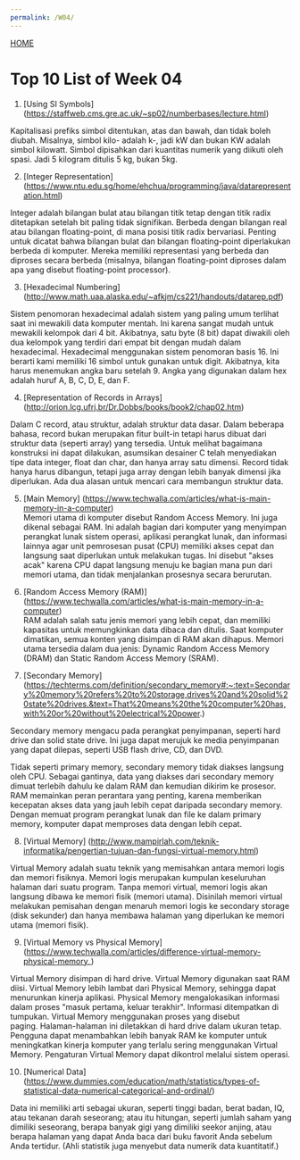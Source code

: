 ```yaml
---
permalink: /W04/
---
```


[HOME](../)

# Top 10 List of Week 04

1. [Using SI Symbols] (https://staffweb.cms.gre.ac.uk/~sp02/numberbases/lecture.html) <br>

Kapitalisasi prefiks simbol ditentukan, atas dan bawah, dan tidak boleh diubah. Misalnya, simbol kilo- adalah k-, jadi kW dan bukan KW adalah simbol kilowatt. Simbol dipisahkan dari kuantitas numerik yang diikuti oleh spasi. Jadi 5 kilogram ditulis 5 kg, bukan 5kg.


2. [Integer Representation] (https://www.ntu.edu.sg/home/ehchua/programming/java/datarepresentation.html) <br>

Integer adalah bilangan bulat atau bilangan titik tetap dengan titik radix ditetapkan setelah bit paling tidak signifikan. Berbeda dengan bilangan real atau bilangan floating-point, di mana posisi titik radix bervariasi. Penting untuk dicatat bahwa bilangan bulat dan bilangan floating-point diperlakukan berbeda di komputer. Mereka memiliki representasi yang berbeda dan diproses secara berbeda (misalnya, bilangan floating-point diproses dalam apa yang disebut floating-point processor).


3. [Hexadecimal Numbering] (http://www.math.uaa.alaska.edu/~afkjm/cs221/handouts/datarep.pdf) <br>

Sistem penomoran hexadecimal adalah sistem yang paling umum terlihat saat ini mewakili data komputer mentah. Ini karena sangat mudah untuk mewakili kelompok dari 4 bit. Akibatnya, satu byte (8 bit) dapat diwakili oleh dua kelompok yang terdiri dari empat bit dengan mudah dalam hexadecimal. Hexadecimal menggunakan sistem penomoran basis 16. Ini berarti kami memiliki 16 simbol untuk gunakan untuk digit. Akibatnya, kita harus menemukan angka baru setelah 9. Angka yang digunakan dalam hex adalah huruf A, B, C, D, E, dan F.


4. [Representation of Records in Arrays] (http://orion.lcg.ufrj.br/Dr.Dobbs/books/book2/chap02.htm) <br>

Dalam C record, atau struktur, adalah struktur data dasar. Dalam beberapa bahasa, record bukan merupakan fitur built-in tetapi harus dibuat dari struktur data (seperti array) yang tersedia. Untuk melihat bagaimana konstruksi ini dapat dilakukan, asumsikan desainer C telah menyediakan tipe data integer, float dan char, dan hanya array satu dimensi. Record tidak hanya harus dibangun, tetapi juga array dengan lebih banyak dimensi jika diperlukan. Ada dua alasan untuk mencari cara membangun struktur data.


5. [Main Memory] (https://www.techwalla.com/articles/what-is-main-memory-in-a-computer) <br>
Memori utama di komputer disebut Random Access Memory. Ini juga dikenal sebagai RAM. Ini adalah bagian dari komputer yang menyimpan perangkat lunak sistem operasi, aplikasi perangkat lunak, dan informasi lainnya agar unit pemrosesan pusat (CPU) memiliki akses cepat dan langsung saat diperlukan untuk melakukan tugas. Ini disebut "akses acak" karena CPU dapat langsung menuju ke bagian mana pun dari memori utama, dan tidak menjalankan prosesnya secara berurutan.


6. [Random Access Memory (RAM)] (https://www.techwalla.com/articles/what-is-main-memory-in-a-computer) <br>
RAM adalah salah satu jenis memori yang lebih cepat, dan memiliki kapasitas untuk memungkinkan data dibaca dan ditulis. Saat komputer dimatikan, semua konten yang disimpan di RAM akan dihapus. Memori utama tersedia dalam dua jenis: Dynamic Random Access Memory (DRAM) dan Static Random Access Memory (SRAM).


7. [Secondary Memory] (https://techterms.com/definition/secondary_memory#:~:text=Secondary%20memory%20refers%20to%20storage,drives%20and%20solid%20state%20drives.&text=That%20means%20the%20computer%20has,with%20or%20without%20electrical%20power.) <br>

Secondary memory mengacu pada perangkat penyimpanan, seperti hard drive dan solid state drive. Ini juga dapat merujuk ke media penyimpanan yang dapat dilepas, seperti USB flash drive, CD, dan DVD.

Tidak seperti primary memory, secondary memory tidak diakses langsung oleh CPU. Sebagai gantinya, data yang diakses dari secondary memory dimuat terlebih dahulu ke dalam RAM dan kemudian dikirim ke prosesor. RAM memainkan peran perantara yang penting, karena memberikan kecepatan akses data yang jauh lebih cepat daripada secondary memory. Dengan memuat program perangkat lunak dan file ke dalam primary memory, komputer dapat memproses data dengan lebih cepat.


8. [Virtual Memory] (http://www.mampirlah.com/teknik-informatika/pengertian-tujuan-dan-fungsi-virtual-memory.html) <br>

Virtual Memory adalah suatu teknik yang memisahkan antara memori logis dan memori fisiknya. Memori logis merupakan kumpulan keseluruhan halaman dari suatu program. Tanpa memori virtual, memori logis akan langsung dibawa ke memori fisik (memori utama). Disinilah memori virtual melakukan pemisahan dengan menaruh memori logis ke secondary storage (disk sekunder) dan hanya membawa halaman yang diperlukan ke memori utama (memori fisik).


9. [Virtual Memory vs Physical Memory] (https://www.techwalla.com/articles/difference-virtual-memory-physical-memory_) <br>

Virtual Memory disimpan di hard drive. Virtual Memory digunakan saat RAM diisi. Virtual Memory lebih lambat dari Physical Memory, sehingga dapat menurunkan kinerja aplikasi. Physical Memory mengalokasikan informasi dalam proses "masuk pertama, keluar terakhir". Informasi ditempatkan di tumpukan. Virtual Memory menggunakan proses yang disebut paging. Halaman-halaman ini diletakkan di hard drive dalam ukuran tetap. Pengguna dapat menambahkan lebih banyak RAM ke komputer untuk meningkatkan kinerja komputer yang terlalu sering menggunakan Virtual Memory. Pengaturan Virtual Memory dapat dikontrol melalui sistem operasi.


10. [Numerical Data] (https://www.dummies.com/education/math/statistics/types-of-statistical-data-numerical-categorical-and-ordinal/) <br>

Data ini memiliki arti sebagai ukuran, seperti tinggi badan, berat badan, IQ, atau tekanan darah seseorang; atau itu hitungan, seperti jumlah saham yang dimiliki seseorang, berapa banyak gigi yang dimiliki seekor anjing, atau berapa halaman yang dapat Anda baca dari buku favorit Anda sebelum Anda tertidur. (Ahli statistik juga menyebut data numerik data kuantitatif.)


